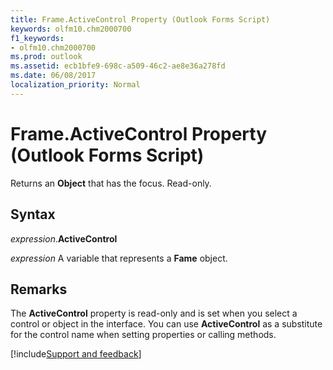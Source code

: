 ```yaml
---
title: Frame.ActiveControl Property (Outlook Forms Script)
keywords: olfm10.chm2000700
f1_keywords:
- olfm10.chm2000700
ms.prod: outlook
ms.assetid: ecb1bfe9-698c-a509-46c2-ae8e36a278fd
ms.date: 06/08/2017
localization_priority: Normal
---
```



# Frame.ActiveControl Property (Outlook Forms Script)

Returns an  **Object** that has the focus. Read-only.


## Syntax

_expression_.**ActiveControl**

_expression_ A variable that represents a **Fame** object.


## Remarks

The  **ActiveControl** property is read-only and is set when you select a control or object in the interface. You can use **ActiveControl** as a substitute for the control name when setting properties or calling methods.

[!include[Support and feedback](~/includes/feedback-boilerplate.md)]